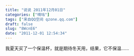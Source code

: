 ```yaml
---
title: "说说 2011年12月01日"
categories: ["嘀咕"]
tags: ["来自QQ空间 qzone.qq.com"]
draft: false
slug: "8WcnE6"
date: "2011-12-01 12:54:34"
---
```


我夏天买了一个保温杯，就是期待冬天用，结果，它不保温……
